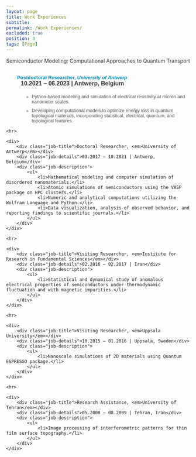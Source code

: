 ```yaml
---
layout: page
title: Work Experiences
subtitle: 
permalink: /Work Experiences/
excluded: true
position: 3
tags: [Page]
---
```


<style>
    /* General container for better alignment and formatting */
    .experience-section {
        max-width: 800px;
        margin: 0 auto; /* Center align the section */
        padding: 10px 0; /* Add vertical spacing */
        font-family: Arial, sans-serif;
    }

    /* Highlight section with no box */
    .highlight {
        max-width: 800px;
        margin: 0 auto 20px;
        padding: 0; /* No padding for clean look */
        font-weight: normal;
        color: #333;
        font-size: 1em;
    }

    /* Add indentation for the content below the section title */
    .experience-content {
        margin-left: 30px; /* Indentation for job content */
    }

    /* Styling for job titles */
    .job-title {
        font-weight: bold;
        color: #0492C2; /* Royal Blue */
        font-size: .95em; /* Slightly smaller but still noticeable */
        margin-left: 30px; /* Increase space below title */
    }

    /* Styling for job details (location and date) */
    .job-details {
        font-size: 1rem; /* Clear and noticeable */
        font-weight: bold;
        color: #333; /* Dark gray for better readability */
        margin-bottom: 20px; /* Add space below details */
         margin-left: 40px;
    }

    /* Styling for job descriptions */
    .job-description {
        margin-top: 15px; /* Space between details and description */
        margin-left: 50px;
    }

    .job-description ul {
        margin: 0;
        padding-left: 20px; /* Slight indentation for bullets */
        list-style: circle;
    }

    .job-description ul li {
        margin-bottom: 10px; /* Increase spacing between bullet points */
        font-size: 0.9em; /* Readable size */
        color: #555; /* Slightly lighter gray for description text */
    }

    /* Divider styling */
    hr {
        border: 0;
        border-top: 1px solid #ddd;
        margin: 30px 0; /* Add more space between sections */
    }
</style>

<!-- Highlighted Title OUTSIDE of experience-section -->
<div class="highlight">
    Semiconductor Modeling: Computational Approaches to Quantum Transport
</div>

<div class="experience-section">
    <div>
        <div class="job-title">Postdoctoral Researcher, <em>University of Antwerp</em></div>
        <div class="job-details">10.2021 – 06.2023 | Antwerp, Belgium</div>
        <div class="job-description">
            <ul>
                <li>Python-based modeling and simulation of electrical resistivity at micron and nanometer scales.</li>
                <li>Developing computational models to optimize energy loss in quantum topological materials, incorporating statistical, electrical, quantum, and topological features.</li>
            </ul>
        </div>
    </div>

    <hr>

    <div>
        <div class="job-title">Doctoral Researcher, <em>University of Antwerp</em></div>
        <div class="job-details">03.2017 – 10.2021 | Antwerp, Belgium</div>
        <div class="job-description">
            <ul>
                <li>Mathematical modeling and computer simulation of disordered nanomaterials.</li>
                <li>Atomic simulations of semiconductors using the VASP package on HPC clusters.</li>
                <li>Numeric and analytical computations utilizing the Wolfram Language and Python.</li>
                <li>Data visualization, analysis of observed behavior, and reporting findings to scientific journals.</li>
            </ul>
        </div>
    </div>

    <hr>

    <div>
        <div class="job-title">Visiting Researcher, <em>Institute for Research in Fundamental Sciences</em></div>
        <div class="job-details">02.2016 – 02.2017 | Iran</div>
        <div class="job-description">
            <ul>
                <li>Statistical and dynamical study of anomalous electrical properties of semiconductors under thermodynamic fluctuation and with magnetic impurities.</li>
            </ul>
        </div>
    </div>

    <hr>

    <div>
        <div class="job-title">Visiting Researcher, <em>Uppsala University</em></div>
        <div class="job-details">10.2015 – 01.2016 | Uppsala, Sweden</div>
        <div class="job-description">
            <ul>
                <li>Nanoscale simulations of 2D materials using Quantum ESPRESSO package.</li>
            </ul>
        </div>
    </div>

    <hr>

    <div>
        <div class="job-title">Research Assistance, <em>University of Tehran</em></div>
        <div class="job-details">05.2008 – 08.2009 | Tehran, Iran</div>
        <div class="job-description">
            <ul>
                <li>Image processing of interferometric patterns for thin film surface topography.</li>
            </ul>
        </div>
    </div>
</div>
